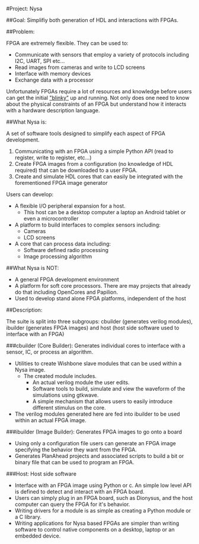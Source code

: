 #Project: Nysa

##Goal: Simplifiy both generation of HDL and interactions with FPGAs.

##Problem:

FPGA are extremely flexible.
They can be used to:

* Communicate with sensors that employ a variety of protocols including I2C, UART, SPI etc...
* Read images from cameras and write to LCD screens
* Interface with memory devices
* Exchange data with a processor


Unfortunately FPGAs require a lot of resources and knowledge before users can
get the initial ["blinky"](http://arduino.cc/en/Tutorial/Blink?from=Tutorial.BlinkingLED "Arduino blink an LED") 
up and running. Not only does one need to know about the physical constraints 
of an FPGA but understand how it interacts with a hardware description language.

##What Nysa is:

A set of software tools designed to simplify each aspect of FPGA development.

1. Communicating with an FPGA using a simple Python API (read to register, write to register, etc...)
2. Create FPGA images from a configuration (no knowledge of HDL required) that can be downloaded to a user FPGA.
3. Create and simulate HDL cores that can easily be integrated with the forementioned FPGA image generator

Users can develop:

* A flexible I/O peripheral expansion for a host.
  * This host can be a desktop computer a laptop an Android tablet or even a microcontroller
* A platform to build interfaces to complex sensors including:
  * Cameras
  * LCD screens
* A core that can process data including:
  * Software defined radio processing
  * Image processing algorithm

##What Nysa is NOT:

* A general FPGA development environment
* A platform for soft core processors. There are may projects that already do that including OpenCores and Papilion.
* Used to develop stand alone FPGA platforms, independent of the host


##Description:

The suite is split into three subgroups: cbuilder (generates verilog modules), ibuilder (generates FPGA images) and host (host side software used to interface with an FPGA)

###cbuilder (Core Builder): Generates individual cores to interface with a sensor, IC, or process an algorithm.
* Utilities to create Wishbone slave modules that can be used within a Nysa image.
  * The created module includes.
    * An actual verilog module the user edits.
    * Software tools to build, simulate and view the waveform of the simulations using gtkwave.
    * A simple mechanism that allows users to easily introduce different stimulus on the core.
* The verilog modules generated here are fed into ibuilder to be used within an actual FPGA image.

###ibuilder (Image Builder): Generates FPGA images to go onto a board
* Using only a configuration file users can generate an FPGA image specifying the behavior they want from the FPGA.
* Generates PlanAhead projects and associated scripts to build a bit or binary file that can be used to program an FPGA.

###Host: Host side software
* Interface with an FPGA image using Python or c. An simple low level API is defined to detect and interact with an FPGA board.
* Users can simply plug in an FPGA board, such as Dionysus, and the host computer can query the FPGA for it's behavior.
* Writing drivers for a module is as simple as creating a Python module or a C library.
* Writing applications for Nysa based FPGAs are simpler than writing software to control native components on a desktop, laptop or an embedded device.



